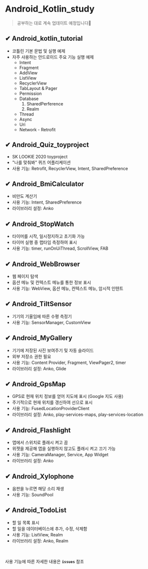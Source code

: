 # Android_Kotlin_study
     
> 공부하는 대로 계속 업데이트 예정입니다🙌

## ✔ Android_kotlin_tutorial
- 코틀린 기본 문법 및 실행 예제
- 자주 사용하는 안드로이드 주요 기능 실행 예제
  - Intent
  - Fragment
  - AddView
  - ListView
  - RecyclerView
  - TabLayout & Pager
  - Permission
  - Database
    1. SharedPerference
    2. Realm
  - Thread
  - Async
  - Uri
  - Network - Retrofit

## ✔ Android_Quiz_toyproject
- SK LOOKIE 2020 toyproject
- "나를 맞춰봐" 퀴즈 어플리케이션
- 사용 기능: Retrofit, RecyclerView, Intent, SharedPreference
       
## ✔ Android_BmiCalculator
- 비만도 계산기
- 사용 기능: Intent, SharedPreference
- 라이브러리 설정: Anko    
        
## ✔ Android_StopWatch
- 타이머를 시작, 일시정지하고 초기화 가능
- 타이머 실행 중 랩타임 측정하여 표시
- 사용 기능: timer, runOnUiThread, ScrollView, FAB   
        
## ✔ Android_WebBrowser
- 웹 페이지 탐색
- 옵션 메뉴 및 컨텍스트 메뉴를 통한 정보 표시
- 사용 기능: WebView, 옵션 메뉴, 컨텍스트 메뉴, 암시적 인텐트   
        
## ✔ Android_TiltSensor
- 기기의 기울임에 따른 수평 측정기
- 사용 기능: SensorManager, CustomView    
        
## ✔ Android_MyGallery
- 기기에 저장된 사진 보여주기 및 자동 슬라이드
- 외부 저장소 권한 필요
- 사용 기능: Content Provider, Fragment, ViewPager2, timer
- 라이브러리 설정: Anko, Glide     

## ✔ Android_GpsMap
- GPS로 현재 위치 정보를 얻어 지도에 표시 (Google 지도 사용)
- 주기적으로 현재 위치를 갱신하여 선으로 표시
- 사용 기능: FusedLocationProviderClient
- 라이브러리 설정: Anko, play-services-maps, play-services-location    
                 
## ✔ Android_Flashlight
- 앱에서 스위치로 플래시 켜고 끔
- 위젯을 제공해 앱을 실행하지 않고도 플래시 켜고 끄기 가능
- 사용 기능: CameraManager, Service, App Widget
- 라이브러리 설정: Anko     
              
## ✔ Android_Xylophone
- 음판을 누르면 해당 소리 재생
- 사용 기능: SoundPool      
            
## ✔ Android_TodoList
- 할 일 목록 표시
- 할 일을 데이터베이스에 추가, 수정, 삭제함
- 사용 기능: ListView, Realm
- 라이브러리 설정: Anko, Realm    

<br/><br/>
사용 기능에 따른 자세한 내용은 **`issues`** 참조
